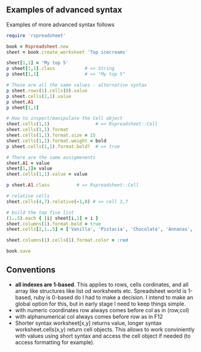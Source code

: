 ## Examples of advanced syntax

Examples of more advanced syntax follows

```ruby
require 'rspreadsheet'

book = Rspreadsheet.new
sheet = book.create_worksheet 'Top icecreams'

sheet[1,1] = 'My top 5'
p sheet[1,1].class           # => String
p sheet[1,1]                 # => "My top 5"

# These are all the same values - alternative syntax
p sheet.rows(1).cells(0).value   
p sheet.cells(1,1).value
p sheet.A1
p sheet[1,1]

# How to inspect/manipulate the Cell object
sheet.cells(1,1)                 # => Rspreadsheet::Cell
sheet.cells(1,1).format
sheet.cells(1,1).format.size = 15
sheet.cells(1,1).format.weight = bold
p sheet.cells(1,1).format.bold?  # => true

# There are the same assigmenents
sheet.A1 = value
sheet[1,1]= value
sheet.cells(1,1).value = value

p sheet.A1.class          # => Rspreadsheet::Cell

# relative cells
sheet.cells(4,7).relative(-1,0) # => cell 3,7

# build the top five list
(1..5).each { |i| sheet[i,1] = i }
sheet.columns(1).format.bold = true
sheet.cells[2,1..5] = ['Vanilla', 'Pistacia', 'Chocolate', 'Annanas', 'Strawbery']

sheet.columns(1).cells(1).format.color = :red

book.save

```
## Conventions
  * **all indexes are 1-based**. This applies to rows, cells cordinates, and all array like structures like list od  worksheets etc. Spreadsheet world is 1-based, ruby is 0-based do I had to make a decision. I intend to make an global option for this, but in early stage I need to keep things simple. 
  * with numeric coordinates row always comes before col as in  (row,col)
  * with alphanumerical col always comes before row as in F12
  * Shorter syntax worksheet[x,y] returns value, longer syntax worksheet.cells(x,y) return cell objects. This allows to work conviniently with values using short syntax and access the cell object if needed (to access formatting for example).

